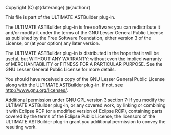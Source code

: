 Copyright (C) @{daterange} @{author:r}

This file is part of the ULTIMATE ASTBuilder plug-in.

The ULTIMATE ASTBuilder plug-in is free software: you can redistribute it and/or modify
it under the terms of the GNU Lesser General Public License as published
by the Free Software Foundation, either version 3 of the License, or
(at your option) any later version.

The ULTIMATE ASTBuilder plug-in is distributed in the hope that it will be useful,
but WITHOUT ANY WARRANTY; without even the implied warranty of
MERCHANTABILITY or FITNESS FOR A PARTICULAR PURPOSE.  See the
GNU Lesser General Public License for more details.

You should have received a copy of the GNU Lesser General Public License
along with the ULTIMATE ASTBuilder plug-in. If not, see <http://www.gnu.org/licenses/>.

Additional permission under GNU GPL version 3 section 7:
If you modify the ULTIMATE ASTBuilder plug-in, or any covered work, by linking
or combining it with Eclipse RCP (or a modified version of Eclipse RCP), 
containing parts covered by the terms of the Eclipse Public License, the 
licensors of the ULTIMATE ASTBuilder plug-in grant you additional permission 
to convey the resulting work.
